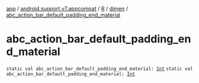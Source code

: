 [app](../../../index.md) / [android.support.v7.appcompat](../../index.md) / [R](../index.md) / [dimen](index.md) / [abc_action_bar_default_padding_end_material](.)

# abc_action_bar_default_padding_end_material

`static val abc_action_bar_default_padding_end_material: `[`Int`](https://kotlinlang.org/api/latest/jvm/stdlib/kotlin/-int/index.html)
`static val abc_action_bar_default_padding_end_material: `[`Int`](https://kotlinlang.org/api/latest/jvm/stdlib/kotlin/-int/index.html)